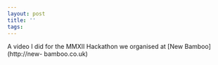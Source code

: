 ```yaml
---
layout: post
title: ''
tags: 
---
```

  

A video I did for the MMXII Hackathon we organised at [New Bamboo](http://new-
bamboo.co.uk)
